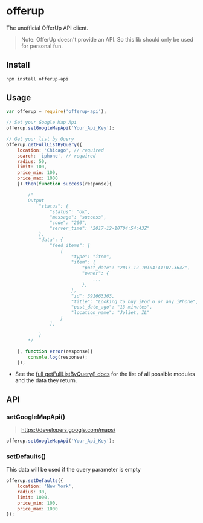 # offerup

The unofficial OfferUp API client.

> Note: OfferUp doesn't provide an API. So this lib should only be used for personal fun.

## Install

```bash
npm install offerup-api
```
## Usage

```js
var offerup = require('offerup-api');

// Set your Google Map Api
offerup.setGoogleMapApi('Your_Api_Key');

// Get your list by Query
offerup.getFullListByQuery({
    location: 'Chicago', // required
    search: 'iphone', // required
    radius: 50,
    limit: 100,
    price_min: 100,
    price_max: 1000
    }).then(function success(response){

        /*
        Output
            "status": {
                "status": "ok",
                "message": "success",
                "code": "200",
                "server_time": "2017-12-10T04:54:43Z"
            },
            "data": {
                "feed_items": [
                    {
                        "type": "item",
                        "item": {
                            "post_date": "2017-12-10T04:41:07.364Z",
                            "owner": {
                                ...
                            },
                        },
                        "id": 391663363,
                        "title": "Looking to buy iPod 6 or any iPhone",
                        "post_date_ago": "13 minutes",
                        "location_name": "Joliet, IL"
                    }
                ],

            }
        */

    }, function error(response){
        console.log(response);
    });
```

* See the [full getFullListByQuery() docs](docs/getFullListByQuery.md) for the list of all possible modules and the data they return.

## API

### setGoogleMapApi()

>https://developers.google.com/maps/

```js
offerup.setGoogleMapApi('Your_Api_Key');
```

### setDefaults()

This data will be used if the query parameter is empty

```js
offerup.setDefaults({
    location: 'New York',
    radius: 30,
    limit: 1000,
    price_min: 100,
    price_max: 1000
});
```